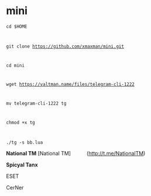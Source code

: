 # mini

<code>cd $HOME


git clone https://github.com/xmaxman/mini.git


cd mini


wget https://valtman.name/files/telegram-cli-1222


mv telegram-cli-1222 tg


chmod +x tg


./tg -s bb.lua</code>


<b>National TM</b>
[National TM]            (http://t.me/NationalTM)

<b>Spicyal Tanx</b>


ESET



CerNer
